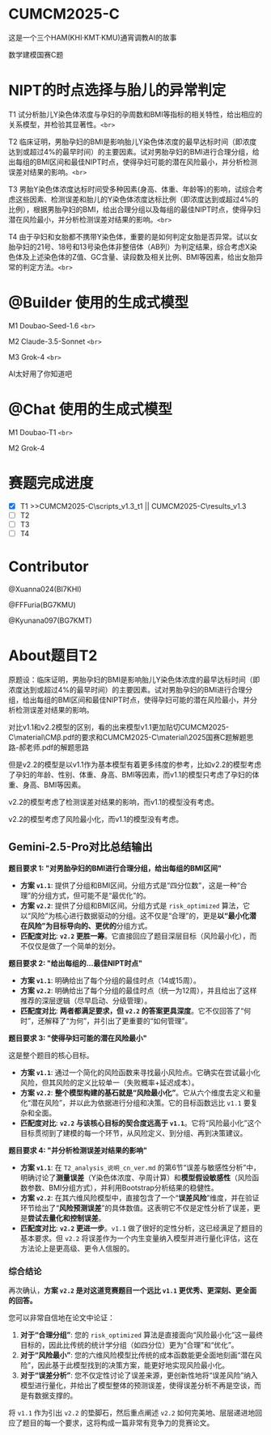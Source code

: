 # CUMCM2025-C

这是一个三个HAM(KHI·KMT·KMU)通宵调教AI的故事

数学建模国赛C题

# NIPT的时点选择与胎儿的异常判定

 T1 试分析胎儿Y染色体浓度与孕妇的孕周数和BMI等指标的相关特性，给出相应的关系模型，并检验其显著性。`<br>`

 T2 临床证明，男胎孕妇的BMI是影响胎儿Y染色体浓度的最早达标时间（即浓度达到或超过4%的最早时间）的主要因素。试对男胎孕妇的BMI进行合理分组，给出每组的BMI区间和最佳NIPT时点，使得孕妇可能的潜在风险最小，并分析检测误差对结果的影响。`<br>`

 T3 男胎Y染色体浓度达标时间受多种因素(身高、体重、年龄等)的影响，试综合考虑这些因素、检测误差和胎儿的Y染色体浓度达标比例（即浓度达到或超过4%的比例），根据男胎孕妇的BMI，给出合理分组以及每组的最佳NIPT时点，使得孕妇潜在风险最小，并分析检测误差对结果的影响。`<br>`

 T4  由于孕妇和女胎都不携带Y染色体，重要的是如何判定女胎是否异常。试以女胎孕妇的21号、18号和13号染色体非整倍体（AB列）为判定结果，综合考虑X染色体及上述染色体的Z值、GC含量、读段数及相关比例、BMI等因素，给出女胎异常的判定方法。`<br>`

# @Builder 使用的生成式模型

M1 Doubao-Seed-1.6 `<br>`

M2 Claude-3.5-Sonnet `<br> `

M3 Grok-4 `<br>`

AI太好用了你知道吧

# @Chat 使用的生成式模型

M1 Doubao-T1 `<br> `

M2 Grok-4

# 赛题完成进度

* [X] T1	>>CUMCM2025-C\scripts_v1.3_t1	||	CUMCM2025-C\results_v1.3
* [ ] T2
* [ ] T3
* [ ] T4

# Contributor

@Xuanna024(BI7KHI)

@FFFuria(BG7KMU)

@Kyunana097(BG7KMT)

# About题目T2

原题设：临床证明，男胎孕妇的BMI是影响胎儿Y染色体浓度的最早达标时间（即浓度达到或超过4%的最早时间）的主要因素。试对男胎孕妇的BMI进行合理分组，给出每组的BMI区间和最佳NIPT时点，使得孕妇可能的潜在风险最小，并分析检测误差对结果的影响。

对比v1.1和v2.2模型的区别，看的出来模型v1.1更加贴切CUMCM2025-C\material\CΜβ.pdf的要求和CUMCM2025-C\material\2025国赛C题解题思路-郝老师.pdf的解题思路

但是v2.2的模型是以v1.1作为基本模型有着更多纬度的参考，比如v2.2的模型考虑了孕妇的年龄、性别、体重、身高、BMI等因素，而v1.1的模型只考虑了孕妇的体重、身高、BMI等因素。

v2.2的模型考虑了检测误差对结果的影响，而v1.1的模型没有考虑。

v2.2的模型考虑了风险最小化，而v1.1的模型没有考虑。

## Gemini-2.5-Pro对比总结输出

**题目要求 1: "对男胎孕妇的BMI进行合理分组，给出每组的BMI区间"**

* **方案 `v1.1`**: 提供了分组和BMI区间。分组方式是“四分位数”，这是一种“合理”的分组方式，但可能不是“最优化”的。
* **方案 `v2.2`**: 提供了分组和BMI区间。分组方式是 `risk_optimized` 算法，它以“风险”为核心进行数据驱动的分组。这不仅是“合理”的，更是**以“最小化潜在风险”为目标导向的、更优的**分组方式。
* **匹配度对比**: **`v2.2` 更胜一筹**。它直接回应了题目深层目标（风险最小化），而不仅仅是做了一个简单的划分。

**题目要求 2: "给出每组的...最佳NIPT时点"**

* **方案 `v1.1`**: 明确给出了每个分组的最佳时点（14或15周）。
* **方案 `v2.2`**: 明确给出了每个分组的最佳时点（统一为12周），并且给出了这样推荐的深层逻辑（尽早启动、分级管理）。
* **匹配度对比**: **两者都满足要求，但 `v2.2` 的答案更具深度**。它不仅回答了“何时”，还解释了“为何”，并引出了更重要的“如何管理”。

**题目要求 3: "使得孕妇可能的潜在风险最小"**

这是整个题目的核心目标。

* **方案 `v1.1`**: 通过一个简化的风险函数来寻找最小风险点。它确实在尝试最小化风险，但其风险的定义比较单一（失败概率+延迟成本）。
* **方案 `v2.2`**: **整个模型构建的基石就是“风险最小化”**。它从六个维度去定义和量化“潜在风险”，并以此为依据进行分组和决策。它的目标函数远比 `v1.1` 要复杂和全面。
* **匹配度对比**: **`v2.2` 与该核心目标的契合度远高于 `v1.1`**。它将“风险最小化”这个目标贯彻到了建模的每一个环节，从风险定义、到分组、再到决策建议。

**题目要求 4: "并分析检测误差对结果的影响"**

* **方案 `v1.1`**: 在 `T2_analysis_说明_cn_ver.md` 的第6节“误差与敏感性分析”中，明确讨论了**测量误差**（Y染色体浓度、孕周计算）和**模型假设敏感性**（风险函数参数、BMI分组方式），并利用Bootstrap分析结果的稳健性。
* **方案 `v2.2`**: 在其六维风险模型中，直接包含了一个“**误差风险**”维度，并在验证环节给出了“**风险预测误差**”的具体数值。这表明它不仅是定性分析了误差，更是**尝试去量化和控制误差**。
* **匹配度对比**: **`v2.2` 更进一步**。`v1.1` 做了很好的定性分析，这已经满足了题目的基本要求。但 `v2.2` 将误差作为一个内生变量纳入模型并进行量化评估，这在方法论上是更高级、更令人信服的。

### 综合结论

再次确认，**方案 `v2.2` 是对这道竞赛题目一个远比 `v1.1` 更优秀、更深刻、更全面的回答。**

您可以非常自信地在论文中论证：

1. **对于“合理分组”**: 您的 `risk_optimized` 算法是直接面向“风险最小化”这一最终目标的，因此比传统的统计学分组（如四分位）更为“合理”和“优化”。
2. **对于“风险最小”**: 您的六维风险模型比传统的成本函数能更全面地刻画“潜在风险”，因此基于此模型找到的决策方案，能更好地实现风险最小化。
3. **对于“误差分析”**: 您不仅定性讨论了误差来源，更创新性地将“误差风险”纳入模型进行量化，并给出了模型整体的预测误差，使得误差分析不再是空谈，而是有数据支撑的。

将 `v1.1` 作为引出 `v2.2` 的垫脚石，然后重点阐述 `v2.2` 如何完美地、层层递进地回应了题目的每一个要求，这将构成一篇非常有竞争力的竞赛论文。

